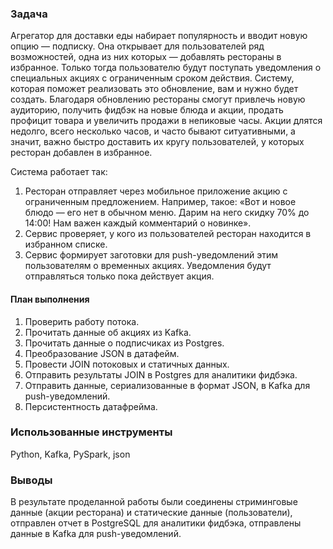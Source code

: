 ### Задача

Агрегатор для доставки еды набирает популярность и вводит новую опцию — подписку. Она открывает для пользователей ряд возможностей, одна из них которых — добавлять рестораны в избранное. Только тогда пользователю будут поступать уведомления о специальных акциях с ограниченным сроком действия. Систему, которая поможет реализовать это обновление, вам и нужно будет создать.
Благодаря обновлению рестораны смогут привлечь новую аудиторию, получить фидбэк на новые блюда и акции, продать профицит товара и увеличить продажи в непиковые часы. Акции длятся недолго, всего несколько часов, и часто бывают ситуативными, а значит, важно быстро доставить их кругу пользователей, у которых ресторан добавлен в избранное.  

Система работает так:
1. Ресторан отправляет через мобильное приложение акцию с ограниченным предложением. Например, такое: «Вот и новое блюдо — его нет в обычном меню. Дарим на него скидку 70% до 14:00! Нам важен каждый комментарий о новинке».
2. Сервис проверяет, у кого из пользователей ресторан находится в избранном списке.
3. Сервис формирует заготовки для push-уведомлений этим пользователям о временных акциях. Уведомления будут отправляться только пока действует акция.

#### План выполнения

1. Проверить работу потока.
2. Прочитать данные об акциях из Kafka.
3. Прочитать данные о подписчиках из Postgres.
4. Преобразование JSON в датафейм. 
5. Провести JOIN потоковых и статичных данных.
6. Отправить результаты JOIN в Postgres для аналитики фидбэка.
7. Отправить данные, сериализованные в формат JSON, в Kafka для push-уведомлений.
8. Персистентность датафрейма.

### Использованные инструменты
Python, Kafka, PySpark, json

### Выводы
В результате проделанной работы были соединены стриминговые данные (акции ресторана) и статические данные (пользователи), отправлен отчет в PostgreSQL для аналитики фидбэка, отправлены данные в Kafka для push-уведомлений. 
